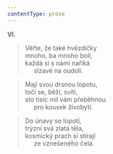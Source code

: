 ```yaml
---
contentType: prose
---
```


VI.

> Věřte, že také hvězdičky  
> mnoho, ba mnoho bolí,  
> každá si s námi naříká  
>      slzavé na oudolí.

> Mají svou drsnou lopotu,  
> točí se, běží, svítí,  
> sto tisíc mil vám přeběhnou  
>      pro kousek živobytí.

> Do únavy se lopotí,  
> trýzní svá zlatá těla,  
> kosmický prach si stírají  
>      ze vznešeného čela.
